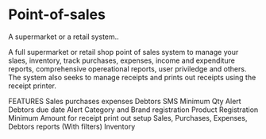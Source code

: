 # Point-of-sales
A supermarket or a retail system..

A full supermarket or retail shop point of sales system to manage your slaes, inventory, track purchases, expenses, income and expenditure reports, comprehensive opereational reports, user priviledge and others. The system also seeks to manage receipts and prints out receipts using the receipt printer.

FEATURES
Sales
purchases
expenses
Debtors
SMS
Minimum Qty Alert
Debtors due date Alert
Category and Brand registration
Product Registration
Minimum Amount for receipt print out setup
Sales, Purchases, Expenses, Debtors reports (With filters)
Inventory
